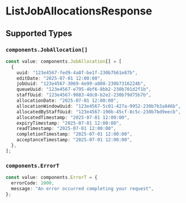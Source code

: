 # ListJobAllocationsResponse


## Supported Types

### `components.JobAllocation[]`

```typescript
const value: components.JobAllocation[] = [
  {
    uuid: "123e4567-fed9-4a8f-be1f-230b7b61e87b",
    editDate: "2025-07-01 12:00:00",
    jobUuid: "123e4567-3069-4e99-a808-230b7316224b",
    queueUuid: "123e4567-e795-4bf6-8bb2-230b701d2f1b",
    staffUuid: "123e4567-9083-4dc0-b2e2-230b79d75b7b",
    allocationDate: "2025-07-01 12:00:00",
    allocationWindowUuid: "123e4567-5c01-427a-9952-230b7b3a846b",
    allocatedByStaffUuid: "123e4567-190b-45cf-8c5c-230b7bd9eecb",
    allocatedTimestamp: "2025-07-01 12:00:00",
    expiryTimestamp: "2025-07-01 12:00:00",
    readTimestamp: "2025-07-01 12:00:00",
    completionTimestamp: "2025-07-01 12:00:00",
    acceptanceTimestamp: "2025-07-01 12:00:00",
  },
];
```

### `components.ErrorT`

```typescript
const value: components.ErrorT = {
  errorCode: 1000,
  message: "An error occurred completing your request",
};
```

